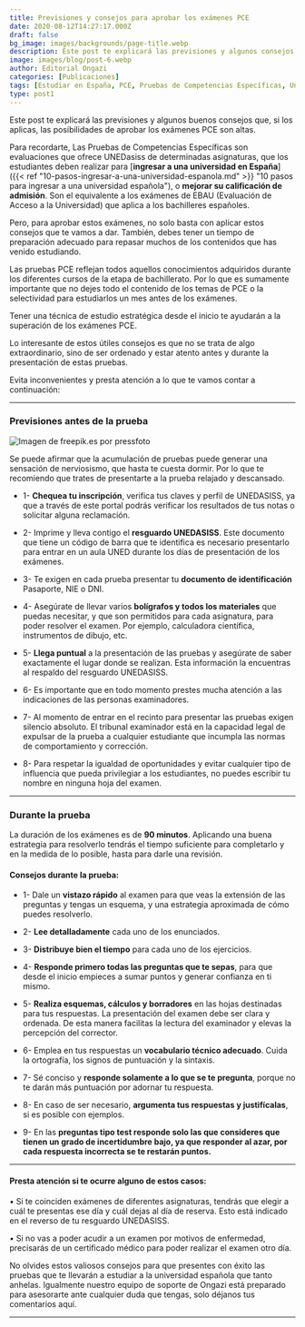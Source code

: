 ```yaml
---
title: Previsiones y consejos para aprobar los exámenes PCE
date: 2020-08-12T14:27:17.000Z
draft: false
bg_image: images/backgrounds/page-title.webp
description: Este post te explicará las previsiones y algunos consejos que, si los aplicas, las posibilidades de aprobar los exámenes PCE son altas.
image: images/blog/post-6.webp
author: Editorial Ongazi
categories: [Publicaciones]
tags: [Estudiar en España, PCE, Pruebas de Competencias Específicas, Universidad en España, Universidad Española]
type: post1
---
```


Este post te explicará las previsiones y algunos buenos consejos que, si los aplicas, las posibilidades de aprobar los exámenes PCE son altas.

Para recordarte, Las Pruebas de Competencias Específicas son evaluaciones que ofrece UNEDasiss de determinadas asignaturas, que los estudiantes deben realizar para [**ingresar a una universidad en España**]({{< ref "10-pasos-ingresar-a-una-universidad-espanola.md" >}} "10 pasos para ingresar a una universidad española"), o **mejorar su calificación de admisión**. Son el equivalente a los exámenes de EBAU (Evaluación de Acceso a la Universidad) que aplica a los bachilleres españoles.

Pero, para aprobar estos exámenes, no solo basta con aplicar estos consejos que te vamos a dar. También, debes tener un tiempo de preparación adecuado para repasar muchos de los contenidos que has venido estudiando.

Las pruebas PCE reflejan todos aquellos conocimientos adquiridos durante los diferentes cursos de la etapa de bachillerato. Por lo que es sumamente importante que no dejes todo el contenido de los temas de PCE o la selectividad para estudiarlos un mes antes de los exámenes.

Tener una técnica de estudio estratégica desde el inicio te ayudarán a la superación de los exámenes PCE.

Lo interesante de estos útiles consejos es que no se trata de algo extraordinario, sino de ser ordenado y estar atento antes y durante la presentación de estas pruebas.

Evita inconvenientes y presta atención a lo que te vamos contar a continuación:

* * *

### Previsiones antes de la prueba

![](/images/blog/post-6_1.webp "Imagen de freepik.es por pressfoto")

Se puede afirmar que la acumulación de pruebas puede generar una sensación de nerviosismo, que hasta te cuesta dormir. Por lo que te recomiendo que trates de presentarte a la prueba relajado y descansado.

-   1-  **Chequea tu inscripción**, verifica tus claves y perfil de UNEDASISS, ya que a través de este portal podrás verificar los resultados de tus notas o solicitar alguna reclamación.

-   2- Imprime y lleva contigo el **resguardo UNEDASISS**. Este documento que tiene un código de barra que te identifica es necesario presentarlo para entrar en un aula UNED durante los días de presentación de los exámenes.

-   3- Te exigen en cada prueba presentar tu **documento de identificación** Pasaporte, NIE o DNI.

-   4- Asegúrate de llevar varios **bolígrafos y todos los materiales** que puedas necesitar, y que son permitidos para cada asignatura, para poder resolver el examen. Por ejemplo, calculadora científica, instrumentos de dibujo, etc.

-   5- **Llega puntual** a la presentación de las pruebas y asegúrate de saber exactamente el lugar donde se realizan. Esta información la encuentras al respaldo del resguardo UNEDASISS.

-   6- Es importante que en todo momento prestes mucha atención a las indicaciones de las personas examinadores.

-   7- Al momento de entrar en el recinto para presentar las pruebas exigen silencio absoluto. El tribunal examinador está en la capacidad legal de expulsar de la prueba a cualquier estudiante que incumpla las normas de comportamiento y corrección.

-   8- Para respetar la igualdad de oportunidades y evitar cualquier tipo de influencia que pueda privilegiar a los estudiantes, no puedes escribir tu nombre en ninguna hoja del examen.

* * *

### Durante la prueba

La duración de los exámenes es de **90 minutos**. Aplicando una buena estrategia para resolverlo tendrás el tiempo suficiente para completarlo y en la medida de lo posible, hasta para darle una revisión.

#### Consejos durante la prueba:

-   1- Dale un **vistazo rápido** al examen para que veas la extensión de las preguntas y tengas un esquema, y una estrategia aproximada de cómo puedes resolverlo.

-   2- **Lee detalladamente** cada uno de los enunciados.

-   3- **Distribuye bien el tiempo** para cada uno de los ejercicios.

-   4- **Responde primero todas las preguntas que te sepas**, para que desde el inicio empieces a sumar puntos y generar confianza en ti mismo.

-   5- **Realiza esquemas, cálculos y borradores** en las hojas destinadas para tus respuestas. La presentación del examen debe ser clara y ordenada. De esta manera facilitas la lectura del examinador y elevas la percepción del corrector.

-   6- Emplea en tus respuestas un **vocabulario técnico adecuado**. Cuida la ortografía, los signos de puntuación y la sintaxis.

-   7- Sé conciso y **responde solamente a lo que se te pregunta**, porque no te darán más puntuación por adornar tu respuesta.

-   8- En caso de ser necesario, **argumenta tus respuestas y justifícalas**, si es posible con ejemplos.

-   9- En las **preguntas tipo test responde solo las que consideres que tienen un grado de incertidumbre bajo, ya que responder al azar, por cada respuesta incorrecta se te restarán puntos.**

* * *

#### Presta atención si te ocurre alguno de estos casos:

 • Si te coinciden exámenes de diferentes asignaturas, tendrás que elegir a cuál te presentas ese día y cuál dejas al día de reserva. Esto está indicado en el reverso de tu resguardo UNEDASISS.

 • Si no vas a poder acudir a un examen por motivos de enfermedad, precisarás de un certificado médico para poder realizar el examen otro día.

No olvides estos valiosos consejos para que presentes con éxito las pruebas que te llevarán a estudiar a la universidad española que tanto anhelas. Igualmente nuestro equipo de soporte de Ongazi está preparado para asesorarte ante cualquier duda que tengas, solo déjanos tus comentarios aquí.

* * *
